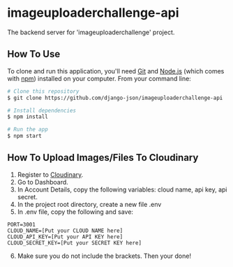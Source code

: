 # imageuploaderchallenge-api
The backend server for 'imageuploaderchallenge' project.

## How To Use

<!-- Example: -->

To clone and run this application, you'll need [Git](https://git-scm.com) and [Node.js](https://nodejs.org/en/download/) (which comes with [npm](http://npmjs.com)) installed on your computer. From your command line:

```bash
# Clone this repository
$ git clone https://github.com/django-json/imageuploaderchallenge-api

# Install dependencies
$ npm install

# Run the app
$ npm start
```

## How To Upload Images/Files To Cloudinary
1. Register to [Cloudinary](https://cloudinary.com/).
2. Go to Dashboard.
3. In Account Details, copy the following variables: cloud name, api key, api secret.
4. In the project root directory, create a new file .env
5. In .env file, copy the following and save:
  ```
  PORT=3001
  CLOUD_NAME=[Put your CLOUD NAME here]
  CLOUD_API_KEY=[Put your API KEY here]
  CLOUD_SECRET_KEY=[Put your SECRET KEY here] 
  ```
6. Make sure you do not include the brackets. Then your done!
